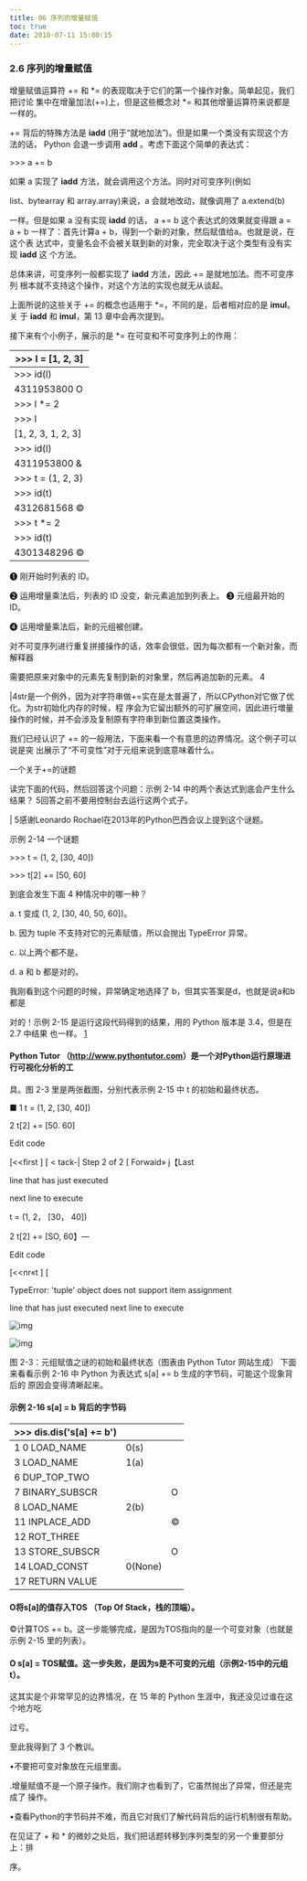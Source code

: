 ```yaml
---
title: 06 序列的增量赋值
toc: true
date: 2018-07-11 15:00:15
---
```



### 2.6 序列的增量赋值

增量赋值运算符 += 和 *= 的表现取决于它们的第一个操作对象。简单起见，我们把讨论 集中在增量加法(+=)上，但是这些概念对 *= 和其他增量运算符来说都是一样的。

+= 背后的特殊方法是 __iadd__ (用于“就地加法”)。但是如果一个类没有实现这个方 法的话， Python 会退一步调用 __add__ 。考虑下面这个简单的表达式：

\>>> a += b

如果 a 实现了 __iadd__ 方法，就会调用这个方法。同时对可变序列(例如

list、bytearray 和 array.array)来说，a 会就地改动，就像调用了 a.extend(b)

一样。但是如果 a 没有实现 __iadd__ 的话， a += b 这个表达式的效果就变得跟 a = a + b 一样了：首先计算a + b，得到一个新的对象，然后赋值给a。也就是说，在这个表 达式中，变量名会不会被关联到新的对象，完全取决于这个类型有没有实现 __iadd__ 这 个方法。

总体来讲，可变序列一般都实现了 __iadd__ 方法，因此 += 是就地加法。而不可变序列 根本就不支持这个操作，对这个方法的实现也就无从谈起。

上面所说的这些关于 += 的概念也适用于 *=，不同的是，后者相对应的是 __imul__。关 于 __iadd__ 和 __imul__，第 13 章中会再次提到。

接下来有个小例子，展示的是 *= 在可变和不可变序列上的作用：

| >>> l = [1, 2, 3]  |
| ------------------ |
| >>> id(l)          |
| 4311953800 O       |
| >>> l *= 2         |
| >>> l              |
| [1, 2, 3, 1, 2, 3] |
| >>> id(l)          |
| 4311953800    &    |
| >>> t = (1, 2, 3)  |
| >>> id(t)          |
| 4312681568    ©    |
| >>> t *= 2         |
| >>> id(t)          |
| 4301348296    ©    |

❶ 刚开始时列表的 ID。

❷ 运用增量乘法后，列表的 ID 没变，新元素追加到列表上。 ❸ 元组最开始的 ID。

❹ 运用增量乘法后，新的元组被创建。

对不可变序列进行重复拼接操作的话，效率会很低，因为每次都有一个新对象，而解释器

需要把原来对象中的元素先复制到新的对象里，然后再追加新的元素。 4

|4str是一个例外，因为对字符串做+=实在是太普遍了，所以CPython对它做了优化。为str初始化内存的时候，程 序会为它留出额外的可扩展空间，因此进行増量操作的时候，并不会涉及复制原有字符串到新位置这类操作。

我们已经认识了 += 的一般用法，下面来看一个有意思的边界情况。这个例子可以说是突 出展示了“不可变性”对于元组来说到底意味着什么。

一个关于+=的谜题

读完下面的代码，然后回答这个问题：示例 2-14 中的两个表达式到底会产生什么结果？ 5回答之前不要用控制台去运行这两个式子。

| 5感谢Leonardo Rochael在2013年的Python巴西会议上提到这个谜题。

示例 2-14 一个谜题

\>>> t = (1, 2, [30, 40])

\>>> t[2] += [50, 60]

到底会发生下面 4 种情况中的哪一种？

a.    t 变成 (1, 2, [30, 40, 50, 60])。

b.    因为 tuple 不支持对它的元素赋值，所以会抛出 TypeError 异常。

c.    以上两个都不是。

d.    a 和 b 都是对的。

我刚看到这个问题的时候，异常确定地选择了 b，但其实答案是d，也就是说a和b都是

对的！示例 2-15 是运行这段代码得到的结果，用的 Python 版本是 3.4，但是在 2.7 中结果 也一样。 [1](#bookmark12)

#### Python Tutor （<http://www.pythontutor.com>）是一个对Python运行原理进行可视化分析的工

具。图 2-3 里是两张截图，分别代表示例 2-15 中 t 的初始和最终状态。

■ 1 t = (1, 2, [30, 40])

2 t[2] += [50. 60]

Edit code

[<<first ] [ < tack-| Step 2 of 2 [ Forwaid» j【Last

line that has just executed

next line to execute

t = (1, 2， [30， 40])

2 t[2] += [SO, 60】—

Edit code

[<<nr«t ] [ <Back j Program terminated f ward >

TypeError: 'tuple' object does not support item assignment

line that has just executed next line to execute

![img](08414584Python-13.jpg)



![img](08414584Python-14.jpg)



图 2-3：元组赋值之谜的初始和最终状态（图表由 Python Tutor 网站生成） 下面来看看示例 2-16 中 Python 为表达式 s[a] += b 生成的字节码，可能这个现象背后的 原因会变得清晰起来。

#### 示例 2-16 s[a] = b 背后的字节码

| >>> dis.dis('s[a] += b') |         |      |
| ------------------------ | ------- | ---- |
| 1    0 LOAD_NAME         | 0(s)    |      |
| 3 LOAD_NAME              | 1(a)    |      |
| 6 DUP_TOP_TWO            |         |      |
| 7 BINARY_SUBSCR          |         | O    |
| 8 LOAD_NAME              | 2(b)    |      |
| 11 INPLACE_ADD           |         | ©    |
| 12 ROT_THREE             |         |      |
| 13 STORE_SUBSCR          |         | O    |
| 14 LOAD_CONST            | 0(None) |      |
| 17 RETURN VALUE          |         |      |

#### O将s[a]的值存入TOS （Top Of Stack，栈的顶端）。

©计算TOS += b。这一步能够完成，是因为TOS指向的是一个可变对象（也就是示例 2-15 里的列表）。

#### O s[a] = TOS赋值。这一步失败，是因为s是不可变的元组（示例2-15中的元组 t）。

这其实是个非常罕见的边界情况，在 15 年的 Python 生涯中，我还没见过谁在这个地方吃

过亏。

至此我得到了 3 个教训。

•不要把可变对象放在元组里面。

.增量赋值不是一个原子操作。我们刚才也看到了，它虽然抛出了异常，但还是完成了 操作。

•查看Python的字节码并不难，而且它对我们了解代码背后的运行机制很有帮助。

在见证了 + 和 * 的微妙之处后，我们把话题转移到序列类型的另一个重要部分上：排

序。
